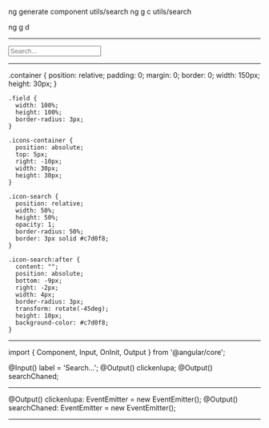 
ng generate component utils/search
ng g c utils/search

ng g d 

*********************************

<div class="container">
    <input type="text" placeholder="Search..." class="field" />
    <div class="icons-container">
        <div class="icon-search"></div>
    </div>
  </div>

*********************************

.container {
      position: relative;
      padding: 0;
      margin: 0;
      border: 0;
      width: 150px;
      height: 30px;
    }
    
    .field {
      width: 100%;
      height: 100%;
      border-radius: 3px;
    }
    
    .icons-container {
      position: absolute;
      top: 5px;
      right: -10px;
      width: 30px;
      height: 30px;
    }
    
    .icon-search {
      position: relative;
      width: 50%;
      height: 50%;
      opacity: 1;
      border-radius: 50%;
      border: 3px solid #c7d0f8;
    }
    
    .icon-search:after {
      content: "";
      position: absolute;
      bottom: -9px;
      right: -2px;
      width: 4px;
      border-radius: 3px;
      transform: rotate(-45deg);
      height: 10px;
      background-color: #c7d0f8;
    }   

*********************************

import { Component, Input, OnInit, Output } from '@angular/core';

  @Input() label = 'Search...';
  @Output() clickenlupa;
  @Output() searchChaned;

*********************************

@Output() clickenlupa: EventEmitter<string> = new EventEmitter();
  @Output() searchChaned: EventEmitter<string> = new EventEmitter();


*********************************
